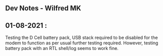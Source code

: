 ## Dev Notes - Wilfred MK
## 01-08-2021 : 
Testing the D Cell battery pack, USB stack required to be disabled for the modem to function as per usual
                further testing required. However, testing battery pack with an RTL shell/log seems to work fine. 